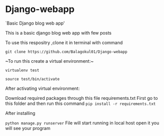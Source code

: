 # Django-webapp

`Basic Django blog web app'

This is a basic django blog web app with few posts

To use this respositry ,clone it in terminal with command 

`git clone https://github.com/Balagokul01/Django-webapp`


~To run this create a virtual environment:~

`virtualenv test`

`source test/bin/activate`


After activating virtual environment:

Download required packages through this file requirements.txt
First go to this folder and then run this command
`pip install -r requirements.txt `


After installing 

`python manage.py runserver`
File will start running in local host open it you will see your program



